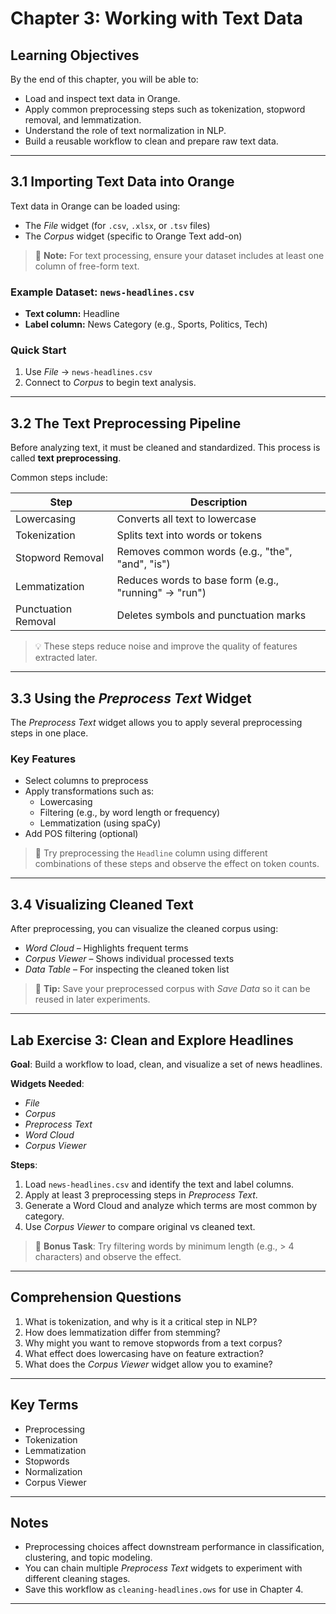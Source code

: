 # Chapter 3: Working with Text Data

## Learning Objectives

By the end of this chapter, you will be able to:

- Load and inspect text data in Orange.
- Apply common preprocessing steps such as tokenization, stopword removal, and lemmatization.
- Understand the role of text normalization in NLP.
- Build a reusable workflow to clean and prepare raw text data.

---

## 3.1 Importing Text Data into Orange

Text data in Orange can be loaded using:

- The *File* widget (for `.csv`, `.xlsx`, or `.tsv` files)
- The *Corpus* widget (specific to Orange Text add-on)

> 📝 **Note:** For text processing, ensure your dataset includes at least one column of free-form text.

### Example Dataset: `news-headlines.csv`

- **Text column:** Headline
- **Label column:** News Category (e.g., Sports, Politics, Tech)

### Quick Start

1. Use *File* → `news-headlines.csv`
2. Connect to *Corpus* to begin text analysis.

---

## 3.2 The Text Preprocessing Pipeline

Before analyzing text, it must be cleaned and standardized. This process is called **text preprocessing**.

Common steps include:

| Step             | Description                                               |
|------------------|-----------------------------------------------------------|
| Lowercasing       | Converts all text to lowercase                           |
| Tokenization      | Splits text into words or tokens                         |
| Stopword Removal  | Removes common words (e.g., "the", "and", "is")          |
| Lemmatization     | Reduces words to base form (e.g., "running" → "run")     |
| Punctuation Removal | Deletes symbols and punctuation marks                 |

> 💡 These steps reduce noise and improve the quality of features extracted later.

---

## 3.3 Using the *Preprocess Text* Widget

The *Preprocess Text* widget allows you to apply several preprocessing steps in one place.

### Key Features

- Select columns to preprocess
- Apply transformations such as:
  - Lowercasing
  - Filtering (e.g., by word length or frequency)
  - Lemmatization (using spaCy)
- Add POS filtering (optional)

> 🧠 Try preprocessing the `Headline` column using different combinations of these steps and observe the effect on token counts.

---

## 3.4 Visualizing Cleaned Text

After preprocessing, you can visualize the cleaned corpus using:

- *Word Cloud* – Highlights frequent terms
- *Corpus Viewer* – Shows individual processed texts
- *Data Table* – For inspecting the cleaned token list

> 📌 **Tip:** Save your preprocessed corpus with *Save Data* so it can be reused in later experiments.

---

## Lab Exercise 3: Clean and Explore Headlines

**Goal**: Build a workflow to load, clean, and visualize a set of news headlines.

**Widgets Needed**:
- *File*
- *Corpus*
- *Preprocess Text*
- *Word Cloud*
- *Corpus Viewer*

**Steps**:

1. Load `news-headlines.csv` and identify the text and label columns.
2. Apply at least 3 preprocessing steps in *Preprocess Text*.
3. Generate a Word Cloud and analyze which terms are most common by category.
4. Use *Corpus Viewer* to compare original vs cleaned text.

> 📝 **Bonus Task**: Try filtering words by minimum length (e.g., > 4 characters) and observe the effect.

---

## Comprehension Questions

1. What is tokenization, and why is it a critical step in NLP?
2. How does lemmatization differ from stemming?
3. Why might you want to remove stopwords from a text corpus?
4. What effect does lowercasing have on feature extraction?
5. What does the *Corpus Viewer* widget allow you to examine?

---

## Key Terms

- Preprocessing
- Tokenization
- Lemmatization
- Stopwords
- Normalization
- Corpus Viewer

---

## Notes

- Preprocessing choices affect downstream performance in classification, clustering, and topic modeling.
- You can chain multiple *Preprocess Text* widgets to experiment with different cleaning stages.
- Save this workflow as `cleaning-headlines.ows` for use in Chapter 4.

---

